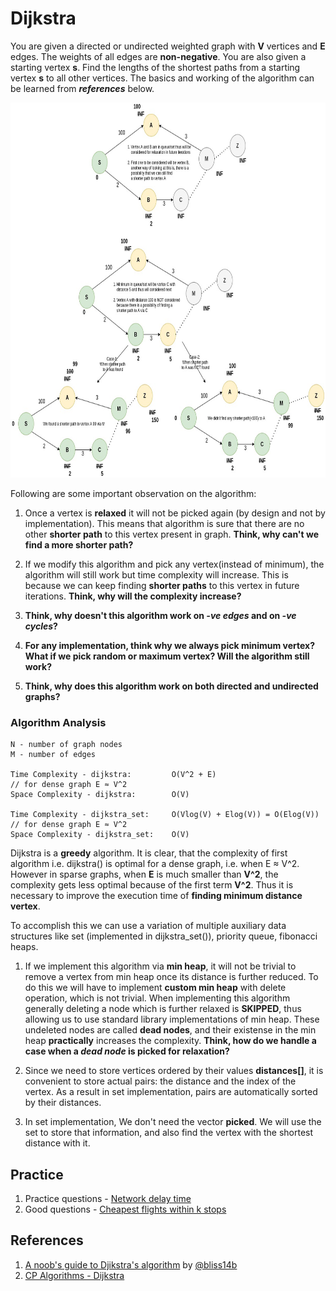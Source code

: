 # Dijkstra
You are given a directed or undirected weighted graph with **V** vertices and **E** edges. The weights of all edges are **non-negative**. You are also given a starting vertex **s**. Find the lengths of the shortest paths from a starting vertex **s** to all other vertices. The basics and working of the algorithm can be learned from ***references*** below.

<img src="https://github.com/gauxs/cp/blob/master/media/images/dijkstra.jpg?raw=true" width="800" height="600">

Following are some important observation on the algorithm:
1. Once a vertex is **relaxed** it will not be picked again (by design and not by implementation). This means that algorithm is sure that there are no other **shorter path** to this vertex present in graph. **Think, why can't we find a more shorter path?**

2. If we modify this algorithm and pick any vertex(instead of minimum), the algorithm will still work but time complexity will increase. This is because we can keep finding **shorter paths** to this vertex in future iterations. **Think, why will the complexity increase?**

4. **Think, why doesn't this algorithm work on *-ve edges* and on *-ve cycles*?**

5. **For any implementation, think why we always pick minimum vertex? What if we pick random or maximum vertex? Will the algorithm still work?**

6. **Think, why does this algorithm work on both directed and undirected graphs?**

### Algorithm Analysis
```
N - number of graph nodes
M - number of edges

Time Complexity - dijkstra:         O(V^2 + E)                              // for dense graph E ≈ V^2
Space Complexity - dijkstra:        O(V)

Time Complexity - dijkstra_set:     O(Vlog(V) + Elog(V)) = O(Elog(V))       // for dense graph E ≈ V^2
Space Complexity - dijkstra_set:    O(V)
```

Dijkstra is a **greedy** algorithm. It is clear, that the complexity of first algorithm i.e. dijkstra() is optimal for a dense graph, i.e. when E ≈ V^2. However in sparse graphs, when **E** is much smaller than **V^2**, the complexity gets less optimal because of the first term **V^2**. Thus it is necessary to improve the execution time of **finding minimum distance vertex**.

To accomplish this we can use a variation of multiple auxiliary data structures like set (implemented in dijkstra_set()), priority queue, fibonacci heaps.
1. If we implement this algorithm via **min heap**, it will not be trivial to remove a vertex from min heap once its distance is further reduced. To do this we will have to implement **custom min heap** with delete operation, which is not trivial. When implementing this algorithm generally deleting a node which is further relaxed is **SKIPPED**, thus allowing us to use standard library implementations of min heap. These undeleted nodes are called **dead nodes**, and their existense in the min heap **practically** increases the complexity. **Think, how do we handle a case when a *dead node* is picked for relaxation?**

2. Since we need to store vertices ordered by their values **distances[]**, it is convenient to store actual pairs: the distance and the index of the vertex. As a result in set implementation, pairs are automatically sorted by their distances.

3. In set implementation, We don't need the vector **picked**. We will use the set to store that information, and also find the vertex with the shortest distance with it.

## Practice
1. Practice questions - [Network delay time](https://leetcode.com/problems/network-delay-time/)
2. Good questions - [Cheapest flights within k stops](https://leetcode.com/problems/cheapest-flights-within-k-stops/)

## References
1. [A noob's guide to Djikstra's algorithm](https://leetcode.com/discuss/general-discussion/1059477/A-noob's-guide-to-Djikstra's-Algorithm) by [@bliss14b](https://leetcode.com/bliss14b/)
2. [CP Algorithms - Dijkstra](https://cp-algorithms.com/graph/dijkstra.html)

